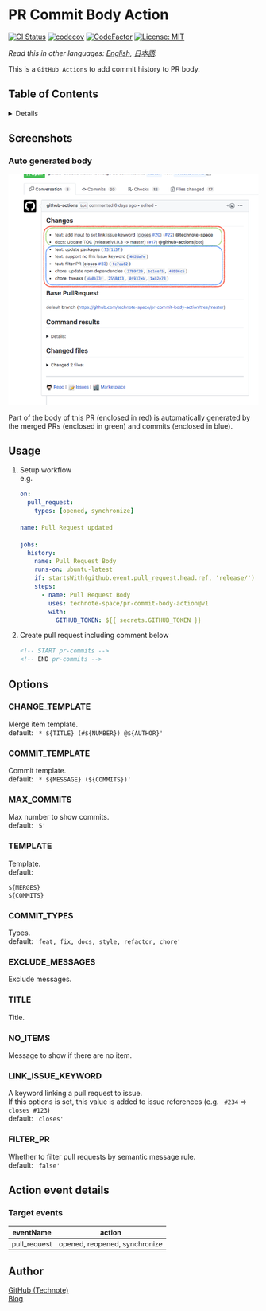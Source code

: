 # PR Commit Body Action

[![CI Status](https://github.com/technote-space/pr-commit-body-action/workflows/CI/badge.svg)](https://github.com/technote-space/pr-commit-body-action/actions)
[![codecov](https://codecov.io/gh/technote-space/pr-commit-body-action/branch/master/graph/badge.svg)](https://codecov.io/gh/technote-space/pr-commit-body-action)
[![CodeFactor](https://www.codefactor.io/repository/github/technote-space/pr-commit-body-action/badge)](https://www.codefactor.io/repository/github/technote-space/pr-commit-body-action)
[![License: MIT](https://img.shields.io/badge/License-MIT-blue.svg)](https://github.com/technote-space/pr-commit-body-action/blob/master/LICENSE)

*Read this in other languages: [English](README.md), [日本語](README.ja.md).*

This is a `GitHub Actions` to add commit history to PR body.

## Table of Contents

<!-- START doctoc generated TOC please keep comment here to allow auto update -->
<!-- DON'T EDIT THIS SECTION, INSTEAD RE-RUN doctoc TO UPDATE -->
<details>
<summary>Details</summary>

- [Usage](#usage)
- [Options](#options)
  - [CHANGE_TEMPLATE](#change_template)
  - [COMMIT_TEMPLATE](#commit_template)
  - [MAX_COMMITS](#max_commits)
  - [TEMPLATE](#template)
  - [COMMIT_TYPES](#commit_types)
  - [EXCLUDE_MESSAGES](#exclude_messages)
  - [TITLE](#title)
  - [NO_ITEMS](#no_items)
- [Action event details](#action-event-details)
  - [Target events](#target-events)
- [Author](#author)

</details>
<!-- END doctoc generated TOC please keep comment here to allow auto update -->

## Screenshots
### Auto generated body
![pr-body](https://raw.githubusercontent.com/technote-space/pr-commit-body-action/images/pr-body.png)

Part of the body of this PR (enclosed in red) is automatically generated by the merged PRs (enclosed in green) and commits (enclosed in blue).

## Usage
1. Setup workflow  
    e.g.
    ```yaml
    on:
      pull_request:
        types: [opened, synchronize]
    
    name: Pull Request updated
    
    jobs:
      history:
        name: Pull Request Body
        runs-on: ubuntu-latest
        if: startsWith(github.event.pull_request.head.ref, 'release/')
        steps:
          - name: Pull Request Body
            uses: technote-space/pr-commit-body-action@v1
            with:
              GITHUB_TOKEN: ${{ secrets.GITHUB_TOKEN }}
    ```
1. Create pull request including comment below
    ```markdown
    <!-- START pr-commits -->
    <!-- END pr-commits -->
    ```

## Options
### CHANGE_TEMPLATE
Merge item template.  
default: `'* ${TITLE} (#${NUMBER}) @${AUTHOR}'`  

### COMMIT_TEMPLATE
Commit template.  
default: `'* ${MESSAGE} (${COMMITS})'`  

### MAX_COMMITS
Max number to show commits.  
default: `'5'`  

### TEMPLATE
Template.  
default:
```
${MERGES}
${COMMITS}
```  

### COMMIT_TYPES
Types.  
default: `'feat, fix, docs, style, refactor, chore'`  

### EXCLUDE_MESSAGES
Exclude messages.   

### TITLE
Title.  

### NO_ITEMS
Message to show if there are no item.  

### LINK_ISSUE_KEYWORD
A keyword linking a pull request to issue.  
If this options is set, this value is added to issue references (e.g. ` #234` => ` closes #123`)  
default: `'closes'`

### FILTER_PR
Whether to filter pull requests by semantic message rule.  
default: `'false'`

## Action event details
### Target events
| eventName | action |
|:---:|:---:|
|pull_request|opened, reopened, synchronize|

## Author
[GitHub (Technote)](https://github.com/technote-space)  
[Blog](https://technote.space)

